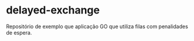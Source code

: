 # delayed-exchange
Repositório de exemplo que aplicação GO que utiliza filas com penalidades de espera.
